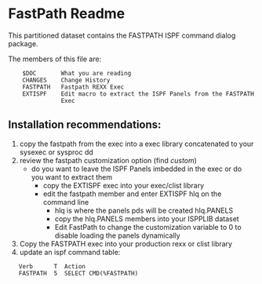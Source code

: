 # FastPath Readme
This partitioned dataset contains the FASTPATH ISPF command dialog package.

The members of this file are:
```
    $DOC       What you are reading
    CHANGES    Change History
    FASTPATH   Fastpath REXX Exec
    EXTISPF    Edit macro to extract the ISPF Panels from the FASTPATH
               Exec
```

## Installation recommendations:

1. copy the fastpath from the exec into a exec library concatenated to
   your sysexec or sysproc dd
2. review the fastpath customization option (find *custom*)
   - do you want to leave the ISPF Panels imbedded in the exec or
     do you want to extract them
     - copy the EXTISPF exec into your exec/clist library
     - edit the fastpath member and enter EXTISPF hlq on the command line
       - hlq is where the panels pds will be created
         hlq.PANELS
       - copy the hlq.PANELS members into your ISPPLIB dataset
       - Edit FastPath to change the customization variable to 0 to
         disable loading the panels dynamically
3. Copy the FASTPATH exec into your production rexx or clist library
4. update an ispf command table:
```
   Verb      T  Action
   FASTPATH  5  SELECT CMD(%FASTPATH)
```
